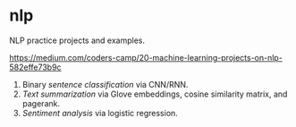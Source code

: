 # nlp
NLP practice projects and examples.

https://medium.com/coders-camp/20-machine-learning-projects-on-nlp-582effe73b9c

1. Binary *sentence classification* via CNN/RNN.
2. *Text summarization* via Glove embeddings, cosine similarity matrix, and pagerank.
3. *Sentiment analysis* via logistic regression.
